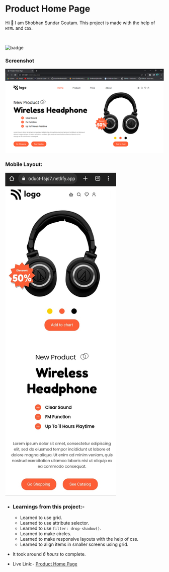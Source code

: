 # Product Home Page

Hi 👋 I am Shobhan Sundar Goutam. This project is made with the help of `HTML` and `CSS`.

<br>

![badge](https://img.shields.io/badge/HTML-CSS-blue)

### Screenshot

![Project-7 Screenshot](./project-7.png)

### Mobile Layout:

![Project-7 mobile Screenshot](./project-7-mobile.jpg)

- ### Learnings from this project:-

  - Learned to use grid.
  - Learned to use attribute selector.
  - Learned to use `filter: drop-shadow()`.
  - Learned to make circles.
  - Learned to make responsive layouts with the help of css.
  - Learned to align items in smaller screens using grid.

- It took around _6 hours_ to complete.

- Live Link:- [Product Home Page](https://product-fsjs7.netlify.app/)
